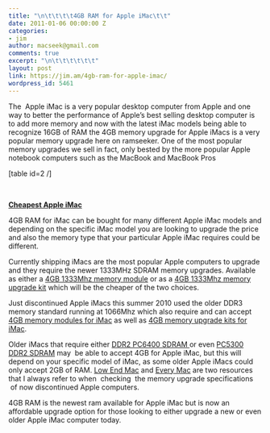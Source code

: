 ```yaml
---
title: "\n\t\t\t\t4GB RAM for Apple iMac\t\t"
date: 2011-01-06 00:00:00 Z
categories:
- jim
author: macseek@gmail.com
comments: true
excerpt: "\n\t\t\t\t\t\t"
layout: post
link: https://jim.am/4gb-ram-for-apple-imac/
wordpress_id: 5461
---
```


The  Apple iMac is a very popular desktop computer from Apple and one way to better the performance of Apple’s best selling desktop computer is to add more memory and now with the latest iMac models being able to recognize 16GB of RAM the 4GB memory upgrade for Apple iMacs is a very popular memory upgrade here on ramseeker. One of the most popular memory upgrades we sell in fact, only bested by the more popular Apple notebook computers such as the MacBook and MacBook Pros




[table id=2 /]




 




**[Cheapest Apple iMac](http://www.amazon.com/gp/product/B002QQ8IO6/ref=as_li_ss_tl?ie=UTF8&tag=ramseeker-20&linkCode=as2&camp=1789&creative=390957&creativeASIN=B002QQ8IO6)**




4GB RAM for iMac can be bought for many different Apple iMac models and depending on the specific iMac model you are looking to upgrade the price and also the memory type that your particular Apple iMac requires could be different.




Currently shipping iMacs are the most popular Apple computers to upgrade and they require the newer 1333MHz SDRAM memory upgrades. Available as either a [4GB 1333Mhz memory module](http://www.jim.am/memory/iMac_(DDR3_1333)-4gb/) or as a [4GB 1333Mhz memory upgrade kit](http://www.jim.am/memory/iMac_KITS_(DDR3_1333)-4gb/) which will be the cheaper of the two choices.




Just discontinued Apple iMacs this summer 2010 used the older DDR3 memory standard running at 1066Mhz which also require and can accept [4GB memory modules for iMac](http://www.jim.am/memory/iMac_KITS_(DDR3_1066)/) as well as [4GB memory upgrade kits for iMac](http://www.jim.am/memory/iMac_KITS_(DDR3_1066)-4gb/).




Older iMacs that require either [DDR2 PC6400 SDRAM ](http://www.jim.am/memory/iMac_(PC2_6400)/) or even [PC5300 DDR2 SDRAM](http://www.jim.am/memory/iMac_(PC5300)/) may  be able to accept 4GB for Apple iMac, but this will depend on your specific model of iMac, as some older Apple iMacs could only accept 2GB of RAM. [Low End Mac](http://www.lowendmac.com) and [Every Mac](http://www.everymac.com) are two resources that I always refer to when  checking  the memory upgrade specifications  of now discontinued Apple computers.




4GB RAM is the newest ram available for Apple iMac but is now an affordable upgrade option for those looking to either upgrade a new or even older Apple iMac computer today.


		
